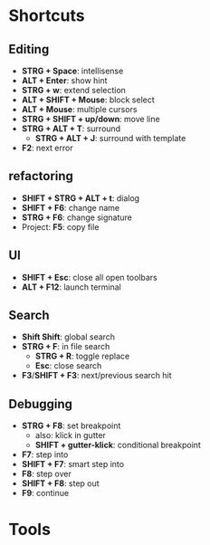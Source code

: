 # Shortcuts

## Editing
- **STRG + Space**: intellisense
- **ALT + Enter**: show hint
- **STRG + w**: extend selection
- **ALT + SHIFT + Mouse**: block select
- **ALT + Mouse**: multiple cursors
- **STRG + SHIFT + up/down**: move line
- **STRG + ALT + T**: surround
  - **STRG + ALT + J**: surround with template
- **F2**: next error

## refactoring
- **SHIFT + STRG + ALT + t**: dialog
- **SHIFT + F6**: change name
- **STRG + F6**: change signature
- Project: **F5**: copy file

## UI
- **SHIFT + Esc**: close all open toolbars
- **ALT + F12**: launch terminal

## Search
- **Shift Shift**: global search
- **STRG + F**: in file search
  - **STRG + R**: toggle replace
  - **Esc**: close search
- **F3**/**SHIFT + F3**: next/previous search hit

## Debugging
- **STRG + F8**: set breakpoint
  - also: klick in gutter
  - **SHIFT + gutter-klick**: conditional breakpoint
- **F7**: step into
- **SHIFT + F7**: smart step into
- **F8**: step over
- **SHIFT + F8**: step out
- **F9**: continue

# Tools